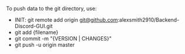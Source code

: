 To push data to the git directory, use:
- INIT: git remote add origin git@github.com:alexsmith2910/Backend-Discord-GUI.git
- git add {filename}
- git commit -m "{VERSION | CHANGES}"
- git push -u origin master